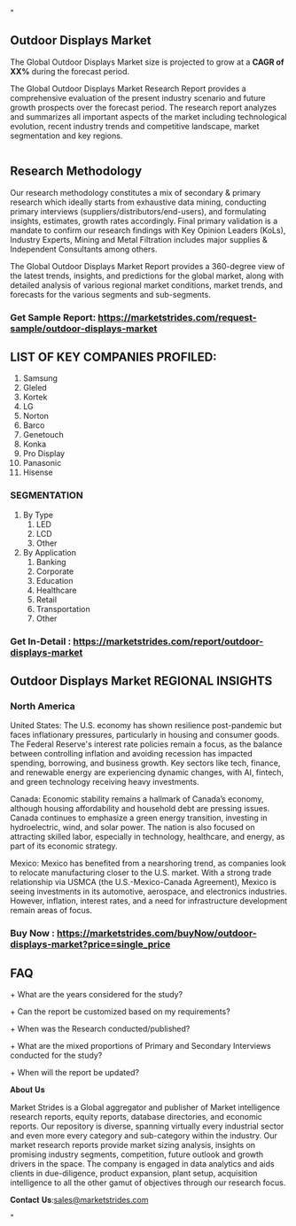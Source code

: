 <p>"</p>
<h2>Outdoor Displays Market</h2>
<p>The Global Outdoor Displays Market size is projected to grow at a <strong>CAGR of XX%</strong> during the forecast period.</p>
<p>The Global Outdoor Displays Market Research Report provides a comprehensive evaluation of the present industry scenario and future growth prospects over the forecast period. The research report analyzes and summarizes all important aspects of the market including technological evolution, recent industry trends and competitive landscape, market segmentation and key regions.</p>
<p><img alt="" /></p>
<h2>Research Methodology</h2>
<p>Our research methodology constitutes a mix of secondary &amp; primary research which ideally starts from exhaustive data mining, conducting primary interviews (suppliers/distributors/end-users), and formulating insights, estimates, growth rates accordingly. Final primary validation is a mandate to confirm our research findings with Key Opinion Leaders (KoLs), Industry Experts, Mining and Metal Filtration includes major supplies &amp; Independent Consultants among others.</p>
<p>The Global Outdoor Displays Market Report provides a 360-degree view of the latest trends, insights, and predictions for the global market, along with detailed analysis of various regional market conditions, market trends, and forecasts for the various segments and sub-segments.</p>
<h3><strong>Get Sample Report: <a href="https://marketstrides.com/request-sample/outdoor-displays-market">https://marketstrides.com/request-sample/outdoor-displays-market</a></strong></h3>
<h2>LIST OF KEY COMPANIES PROFILED:</h2>
<ol>
<li>Samsung</li>
<li>Gleled</li>
<li>Kortek</li>
<li>LG</li>
<li>Norton</li>
<li>Barco</li>
<li>Genetouch</li>
<li>Konka</li>
<li>Pro Display</li>
<li>Panasonic</li>
<li>Hisense</li>
</ol>
<h3>SEGMENTATION</h3>
<ol>
<li>By Type
<ol>
<li>LED</li>
<li>LCD</li>
<li>Other</li>
</ol>
</li>
<li>By Application
<ol>
<li>Banking</li>
<li>Corporate</li>
<li>Education</li>
<li>Healthcare</li>
<li>Retail</li>
<li>Transportation</li>
<li>Other</li>
</ol>
</li>
</ol>
<h3><strong>Get In-Detail : <a href="https://marketstrides.com/report/outdoor-displays-market">https://marketstrides.com/report/outdoor-displays-market</a></strong></h3>
<h2>Outdoor Displays Market REGIONAL INSIGHTS</h2>
<h3>North America</h3>
<p>United States: The U.S. economy has shown resilience post-pandemic but faces inflationary pressures, particularly in housing and consumer goods. The Federal Reserve's interest rate policies remain a focus, as the balance between controlling inflation and avoiding recession has impacted spending, borrowing, and business growth. Key sectors like tech, finance, and renewable energy are experiencing dynamic changes, with AI, fintech, and green technology receiving heavy investments.</p>
<p>Canada: Economic stability remains a hallmark of Canada&rsquo;s economy, although housing affordability and household debt are pressing issues. Canada continues to emphasize a green energy transition, investing in hydroelectric, wind, and solar power. The nation is also focused on attracting skilled labor, especially in technology, healthcare, and energy, as part of its economic strategy.</p>
<p>Mexico: Mexico has benefited from a nearshoring trend, as companies look to relocate manufacturing closer to the U.S. market. With a strong trade relationship via USMCA (the U.S.-Mexico-Canada Agreement), Mexico is seeing investments in its automotive, aerospace, and electronics industries. However, inflation, interest rates, and a need for infrastructure development remain areas of focus.</p>
<h3><strong>Buy Now : <a href="https://marketstrides.com/buyNow/outdoor-displays-market?price=single_price">https://marketstrides.com/buyNow/outdoor-displays-market?price=single_price</a></strong></h3>
<h2>FAQ</h2>
<p>+ What are the years considered for the study?</p>
<p>+ Can the report be customized based on my requirements?</p>
<p>+ When was the Research conducted/published?</p>
<p>+ What are the mixed proportions of Primary and Secondary Interviews conducted for the study?</p>
<p>+ When will the report be updated?</p>
<p>𝐀𝐛𝐨𝐮𝐭 𝐔𝐬</p>
<p>Market Strides is a Global aggregator and publisher of Market intelligence research reports, equity reports, database directories, and economic reports. Our repository is diverse, spanning virtually every industrial sector and even more every category and sub-category within the industry. Our market research reports provide market sizing analysis, insights on promising industry segments, competition, future outlook and growth drivers in the space. The company is engaged in data analytics and aids clients in due-diligence, product expansion, plant setup, acquisition intelligence to all the other gamut of objectives through our research focus.</p>
<p>𝐂𝐨𝐧𝐭𝐚𝐜𝐭 𝐔𝐬:<a href="mailto:sells@marketstrides.com">sales@marketstrides.com</a></p>
<p>"</p>
